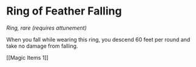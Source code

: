 # Ring of Feather Falling

*Ring, rare (requires attunement)*

When you fall while wearing this ring, you descend 60 feet per round and take no damage from falling.


[[Magic Items 1]]